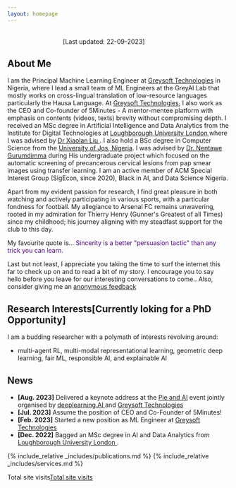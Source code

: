 ```yaml
---
layout: homepage
---
```

&nbsp;&nbsp;&nbsp;&nbsp;&nbsp;&nbsp;&nbsp;&nbsp;&nbsp;&nbsp;&nbsp;&nbsp;&nbsp;&nbsp;&nbsp; &nbsp;&nbsp;&nbsp;&nbsp;&nbsp;&nbsp;&nbsp;&nbsp;&nbsp;&nbsp;&nbsp;&nbsp;&nbsp;&nbsp;&nbsp;&nbsp;&nbsp;&nbsp;&nbsp;&nbsp;&nbsp;&nbsp;&nbsp;&nbsp;&nbsp;&nbsp;&nbsp;&nbsp;&nbsp;&nbsp;&nbsp;&nbsp;&nbsp;&nbsp;&nbsp;&nbsp;&nbsp;&nbsp;&nbsp;&nbsp;&nbsp;&nbsp;&nbsp;&nbsp;&nbsp; &nbsp;&nbsp;&nbsp;&nbsp;&nbsp;&nbsp;&nbsp;&nbsp;&nbsp;&nbsp;&nbsp;&nbsp;&nbsp;&nbsp;&nbsp;&nbsp;&nbsp;&nbsp;&nbsp;&nbsp;&nbsp;&nbsp;&nbsp;&nbsp;&nbsp;&nbsp;&nbsp;&nbsp;&nbsp;&nbsp;&nbsp;&nbsp;&nbsp;&nbsp;&nbsp;&nbsp;&nbsp;&nbsp;&nbsp;&nbsp;&nbsp;&nbsp;&nbsp;&nbsp;&nbsp; &nbsp;&nbsp;&nbsp;&nbsp;&nbsp;&nbsp;&nbsp;&nbsp;&nbsp;&nbsp;&nbsp;&nbsp;&nbsp;&nbsp;&nbsp;&nbsp;&nbsp;&nbsp;&nbsp;&nbsp;&nbsp;&nbsp;&nbsp;&nbsp;&nbsp;&nbsp;&nbsp;&nbsp;&nbsp;&nbsp;&nbsp;&nbsp;[Last updated: 22-09-2023]
## About Me


I am the Principal Machine Learning Engineer at <a href="https://greysoft.ng">Greysoft Technologies</a> in Nigeria, where I lead a small team of ML Engineers at the GreyAI Lab that mostly works on cross-lingual translation of low-resource languages particularly the Hausa Language. At <a href="https://greysoft.ng">Greysoft Technologies</a>, I also work as the CEO and Co-founder of 5Minutes - A mentor-mentee platform with emphasis on contents (videos, texts) brevity without compromising depth. I received an MSc degree in Artificial Intelligence and Data Analytics from the Institute for Digital Technologies at  <a href="https://www.lborolondon.ac.uk/study/masters-degrees/artificial-intelligence-data-analytics/"> Loughborough University London </a> where I was advised by <a href="https://www.lborolondon.ac.uk/about/staff/dr-xiaolan-liu/">Dr Xiaolan Liu </a>. I also hold a BSc degree in Computer Science from the <a href="https://unijos.edu.ng">University of Jos, Nigeria</a>. I was advised by  <a href="https://scholar.google.com/citations?user=q9VpwWEAAAAJ&hl=enDr. Nentawe Gurumdimma)"> Dr. Nentawe Gurumdimma</a> during His undergraduate project which focused on the automatic screening of precancerous cervical lesions from pap smear images using transfer learning. I am an active member of ACM Special Interest Group (SigEcon, since 2020), Black in AI, and Data Science Nigeria.

Apart from my evident passion for research, I find great pleasure in both watching and actively participating in various sports, with a particular fondness for football. My allegiance to Arsenal FC remains unwavering, rooted in my admiration for Thierry Henry (Gunner's Greatest of all Times) since my childhood; his journey aligning with my steadfast support for the club to this day.

My favourite quote is... <span style="color:indigo;">Sincerity is a better "persuasion tactic" than any trick you can learn. </span>

Last but not least, I appreciate you taking the time to surf the internet this far to check up on and to read a bit of my story. I encourage you to say hello before you leave for our interesting conversations to come.. Also, consider giving me an  <a href="https://ngl.link/jibrinx">anonymous feedback</a>
                  
## Research Interests[Currently loking for a PhD Opportunity]
I am a budding researcher with a polymath of interests revolving around:
- multi-agent RL, multi-modal representational learning, geometric deep learning, fair ML, responsible AI, and explainable AI

## News

- **[Aug. 2023]** Delivered a keynote address at the <a href="https://www.linkedin.com/feed/update/urn:li:activity:7096848518631366656/ "> Pie and AI</a> event jointly organised by <a href="https://www.deeplearning.ai">deeplearning.AI </a>and <a href="https://greysoft.ng">Greysoft Technologies</a>
- **[Jul. 2023]** Assume the position of CEO and Co-Founder of 5Minutes!
- **[Feb. 2023]** Started a new position as ML Engineer at <a href="https://greysoft.ng">Greysoft Technologies</a>
- **[Dec. 2022]** Bagged an MSc degree in AI and Data Analytics from <a href="https://www.lborolondon.ac.uk/study/masters-degrees/artificial-intelligence-data-analytics/"> Loughborough University London </a>.

{% include_relative _includes/publications.md %}
{% include_relative _includes/services.md %}
<p>Total site visits<a href='https://www.free-counters.org/'>Total site visits</a> <script type='text/javascript' src='https://www.freevisitorcounters.com/auth.php?id=0411e39de56cdd30e8bb498459e0a65deb5e5167'></script>
<script type="text/javascript" src="https://www.freevisitorcounters.com/en/home/counter/1109287/t/3"></script></p> 
